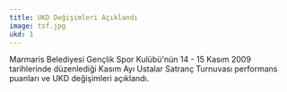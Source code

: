 ```yaml
---
title: UKD Değişimleri Açıklandı
image: tsf.jpg
ukd: 1
---
```

Marmaris Belediyesi Gençlik Spor Kulübü'nün 14 - 15 Kasım 2009 tarihlerinde düzenlediği Kasım Ayı Ustalar Satranç Turnuvası performans puanları ve UKD değişimleri açıklandı.
